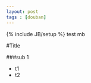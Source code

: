 ```yaml
---
layout: post
tags : [douban]
---
```

{% include JB/setup %}
test mb


#Title

###sub 1

- t1
- t2


